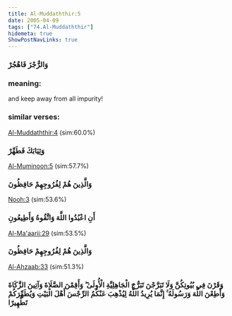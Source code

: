 ```yaml
---
title: Al-Muddaththir:5
date: 2005-04-09
tags: ["74.Al-Muddaththir"]
hidemeta: true 
ShowPostNavLinks: true 
---
```

### وَالرُّجْزَ فَاهْجُرْ
### meaning: 
and keep away from all impurity!
### similar verses: 

[Al-Muddaththir:4](/74/4) (sim:60.0%)

### وَثِيَابَكَ فَطَهِّرْ

[Al-Muminoon:5](/23/5) (sim:57.7%)

### وَالَّذِينَ هُمْ لِفُرُوجِهِمْ حَافِظُونَ

[Nooh:3](/71/3) (sim:53.6%)

### أَنِ اعْبُدُوا اللَّهَ وَاتَّقُوهُ وَأَطِيعُونِ

[Al-Ma'aarij:29](/70/29) (sim:53.5%)

### وَالَّذِينَ هُمْ لِفُرُوجِهِمْ حَافِظُونَ

[Al-Ahzaab:33](/33/33) (sim:51.3%)

### وَقَرْنَ فِي بُيُوتِكُنَّ وَلَا تَبَرَّجْنَ تَبَرُّجَ الْجَاهِلِيَّةِ الْأُولَىٰ ۖ وَأَقِمْنَ الصَّلَاةَ وَآتِينَ الزَّكَاةَ وَأَطِعْنَ اللَّهَ وَرَسُولَهُ ۚ إِنَّمَا يُرِيدُ اللَّهُ لِيُذْهِبَ عَنْكُمُ الرِّجْسَ أَهْلَ الْبَيْتِ وَيُطَهِّرَكُمْ تَطْهِيرًا
